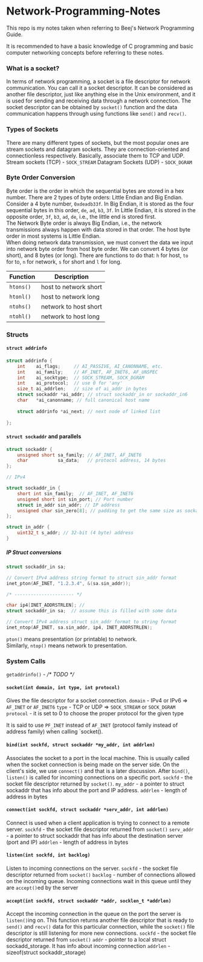 # Network-Programming-Notes
This repo is my notes taken when referring to Beej's Network Programming Guide.

It is recommended to have a basic knowledge of C programming and basic computer networking concepts before referring to these notes.

### What is a socket?
In terms of network programming, a socket is a file descriptor for network communication.
You can call it a socket descriptor. It can be considered as another file descriptor, just like anything else in the Unix environment, and it is used for sending and receiving data through a network connection.
The socket descriptor can be obtained by `socket()` function and the data communication happens through using functions like `send()` and `recv()`.

### Types of Sockets
There are many different types of sockets, but the most popular ones are stream sockets and datagram sockets. They are connection-oriented and connectionless respectively. Basically, associate them to TCP and UDP.
Stream sockets (TCP) - `SOCK_STREAM`
Datagram Sockets (UDP) - `SOCK_DGRAM`

### Byte Order Conversion
Byte order is the order in which the sequential bytes are stored in a hex number. There are 2 types of byte orders: Little Endian and Big Endian. Consider a 4 byte number, `0xdeadb33f`. In Big Endian, it is stored as the four sequential bytes in this order, `de`, `ad`, `b3`, `3f`. In Little Endian, it is stored in the opposite order, `3f`, `b3`, `ad`, `de`, i.e., the little end is stored first. <br>
The Network Byte order is always Big Endian, i.e., the network transmissions always happen with data stored in that order.
The host byte order in most systems is Little Endian.<br>
When doing network data transmission, we must convert the data we input into network byte order from host byte order. We can convert 4 bytes (or short), and 8 bytes (or long).
There are functions to do that: `h` for host, `to` for to, `n` for network, `s` for short and `l` for long.

| Function  | Description           |
| --------- | --------------------- |
| `htons()` | host to network short |
| `htonl()` | host to network long  |
| `ntohs()` | network to host short |
| `ntohl()` | network to host long  |


### Structs
#### `struct addrinfo`
```C
struct addrinfo {
	int    ai_flags;     // AI_PASSIVE, AI_CANONNAME, etc.
	int    ai_family;    // AF_INET, AF_INET6, AF_UNSPEC
	int    ai_socktype;  // SOCK_STREAM, SOCK_DGRAM
	int    ai_protocol;  // use 0 for 'any'
	size_t ai_addrlen;   // size of ai_addr in bytes
	struct sockaddr *ai_addr; // struct sockaddr_in or sockaddr_in6
	char   *ai_canonname; // full canonical host name
	
	struct addrinfo *ai_next; // next node of linked list
	
};
```



#### `struct sockaddr` and parallels
```C
struct sockaddr {
	unsigned short sa_family; // AF_INET, AF_INET6
	char           sa_data;   // protocol address, 14 bytes
};
```

```C
// IPv4

struct sockaddr_in {
	short int sin_family;  // AF_INET, AF_INET6
	unsigned short int sin_port; // Port number
	struct in_addr sin_addr; // IP address
	unsigned char sin_zero[8]; // padding to get the same size as sockaddr
};

struct in_addr {
	uint32_t s_addr; // 32-bit (4 byte) address
}
```

##### IP Struct conversions
```C
struct sockaddr_in sa;

// Convert IPv4 address string format to struct sin_addr format
inet_pton(AF_INET, "1.2.3.4", &(sa.sin_addr)); 

/* ---------------------- */

char ip4[INET_ADDRSTRLEN]; // 
struct sockaddr_in sa;  // assume this is filled with some data

// Convert IPv4 address struct sin_addr format to string format
inet_ntop(AF_INET, sa.sin_addr, ip4, INET_ADDRSTRLEN);

```
`pton()` means presentation (or printable) to network.<br>
Similarly, `ntop()` means network to presentation.


### System Calls
`getaddrinfo()` - _/* TODO */_

#### `socket(int domain, int type, int protocol)` 
Gives the file descriptor for a socket connection. 
`domain` - IPv4 or IPv6 => `AF_INET` or `AF_INET6`
`type` - TCP or UDP => `SOCK_STREAM` or `SOCK_DGRAM`
`protocol` - it is set to 0 to choose the proper protocol for the given type

It is said to use `PF_INET` instead of `AF_INET` (protocol family instead of address family) when calling `socket().

#### `bind(int sockfd, struct sockaddr *my_addr, int addrlen)`
Associates the socket to a port in the local machine. This is usually called when the socket connection is being made on the server side. On the client's side, we use `connect()` and that is a later discussion. After `bind()`, `listen()` is called for incoming connections on a specific port.
`sockfd` - the socket file descriptor returned by `socket()`.
`my_addr` - a pointer to struct sockaddr that has info about the port and IP address.
`addrlen` - length of address in bytes

#### `connect(int sockfd, struct sockaddr *serv_addr, int addrlen)`
Connect is used when a client application is trying to connect to a remote server.
`sockfd` - the socket file descriptor returned from `socket()`
`serv_addr` - a pointer to struct sockaddr that has info about the destination server (port and IP)
`addrlen` - length of address in bytes

#### `listen(int sockfd, int backlog)`
Listen to incoming connections on the server.
`sockfd` - the socket file descriptor returned from `socket()`
`backlog` - number of connections allowed on the incoming queue. Incoming connections wait in this queue until they are `accept()`ed by the server

#### `accept(int sockfd, struct sockaddr *addr, socklen_t *addrlen)`
Accept the incoming connection in the queue on the port the server is `listen()`ing on.
This function returns another file descriptor that is ready to `send()` and `recv()` data for this particular connection, while the `socket()` file descriptor is still listening for more new connections.
`sockfd` - the socket file descriptor returned from `socket()`
`addr` - pointer to a local struct sockadd_storage. It has info about incoming connection
`addrlen` - sizeof(struct sockaddr_storage)

